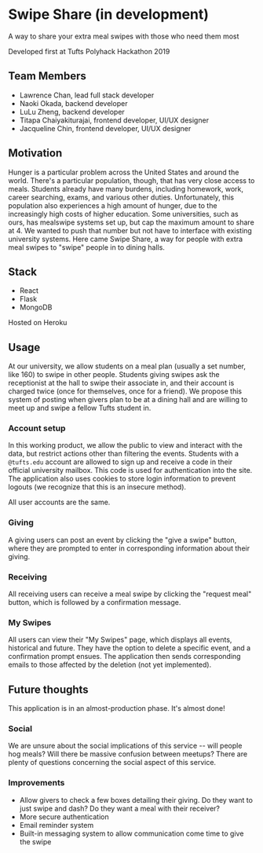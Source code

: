 # Swipe Share (in development)
A way to share your extra meal swipes with those who need them most

Developed first at Tufts Polyhack Hackathon 2019

## Team Members
- Lawrence Chan, lead full stack developer
- Naoki Okada, backend developer
- LuLu Zheng, backend developer
- Titapa Chaiyakiturajai, frontend developer, UI/UX designer
- Jacqueline Chin, frontend developer, UI/UX designer

## Motivation
Hunger is a particular problem across the United States and around the world. 
There's a particular population, though, that has very close access to meals.
Students already have many burdens, including homework, work, career searching, exams, and various other duties.
Unfortunately, this population also experiences a high amount of hunger, due to the increasingly high costs of higher education.
Some universities, such as ours, has mealswipe systems set up, but cap the maximum amount to share at 4. 
We wanted to push that number but not have to interface with existing university systems.
Here came Swipe Share, a way for people with extra meal swipes to "swipe" people in to dining halls.

## Stack
- React
- Flask
- MongoDB

Hosted on Heroku

## Usage
At our university, we allow students on a meal plan (usually a set number, like 160) to swipe in other people.
Students giving swipes ask the receptionist at the hall to swipe their associate in, and their account is charged twice (once for themselves, once for a friend).
We propose this system of posting when givers plan to be at a dining hall and are willing to meet up and swipe a fellow Tufts student in.

### Account setup
In this working product, we allow the public to view and interact with the data, but restrict actions
other than filtering the events. Students with a `@tufts.edu` account are allowed to sign up and receive a code
in their official university mailbox. This code is used for authentication into the site. 
The application also uses cookies to store login information to prevent logouts (we recognize that this is an insecure method).

All user accounts are the same.
### Giving
A giving users can post an event by clicking the "give a swipe" button,
where they are prompted to enter in corresponding information about their giving.

### Receiving
All receiving users can receive a meal swipe by clicking the "request meal" button, which is followed by a confirmation message.

### My Swipes
All users can view their "My Swipes" page, which displays all events, historical and future. They have the option to delete 
a specific event, and a confirmation prompt ensues. The application then sends corresponding emails to those affected by the deletion (not yet implemented).

## Future thoughts
This application is in an almost-production phase. It's almost done!

### Social
We are unsure about the social implications of this service -- will people hog meals? Will there be massive confusion
between meetups? There are plenty of questions concerning the social aspect of this service.

### Improvements
- Allow givers to check a few boxes detailing their giving. Do they want to just swipe and dash? Do they want a meal with their receiver?
- More secure authentication
- Email reminder system
- Built-in messaging system to allow communication come time to give the swipe
